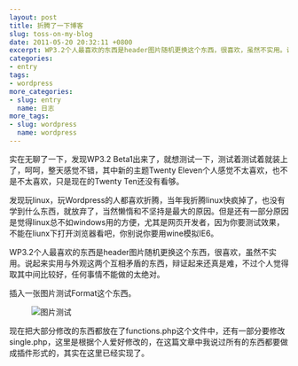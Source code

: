 ```yaml
---
layout: post
title: 折腾了一下博客
slug: toss-on-my-blog
date: 2011-05-20 20:32:11 +0800
excerpt: WP3.2个人最喜欢的东西是header图片随机更换这个东西，很喜欢，虽然不实用。说起来实用与外观这两个互相矛盾的东西，辩证起来还真是难，不过个人觉得取其中间比较好，任何事情不能做的太绝对。
categories:
- entry
tags:
- wordpress
more_categories:
- slug: entry
  name: 日志
more_tags:
- slug: wordpress
  name: wordpress
---
```


实在无聊了一下，发现WP3.2 Beta1出来了，就想测试一下，测试着测试着就装上了，呵呵，整天感觉不错，其中新的主题Twenty Eleven个人感觉不太喜欢，也不是不太喜欢，只是现在的Twenty Ten还没有看够。

发现玩linux，玩Wordpress的人都喜欢折腾，当年我折腾linux快疯掉了，也没有学到什么东西，就放弃了，当然懒惰和不坚持是最大的原因。但是还有一部分原因是觉得linux总不如windows用的方便，尤其是网页开发者，因为你要测试效果，不能在liunx下打开浏览器看吧，你别说你要用wine模拟IE6。


WP3.2个人最喜欢的东西是header图片随机更换这个东西，很喜欢，虽然不实用。说起来实用与外观这两个互相矛盾的东西，辩证起来还真是难，不过个人觉得取其中间比较好，任何事情不能做的太绝对。

插入一张图片测试Format这个东西。

<figure>
	<img src="{{ site.path.uploads }}2011/05/20/toss-on-my-blog/loveu.jpg" alt="图片测试" />
</figure>

现在把大部分修改的东西都放在了functions.php这个文件中，还有一部分要修改single.php，这里是根据个人爱好修改的，在这篇文章中我说过所有的东西都要做成插件形式的，其实在这里已经实现了。
